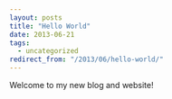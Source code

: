```yaml
---
layout: posts
title: "Hello World"
date: 2013-06-21
tags:
  - uncategorized
redirect_from: "/2013/06/hello-world/"
---
```


Welcome to my new blog and website!


